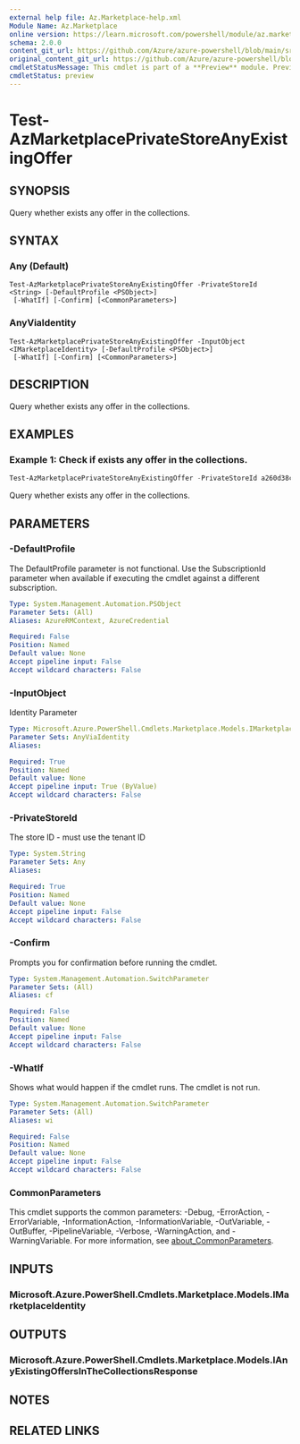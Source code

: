 ```yaml
---
external help file: Az.Marketplace-help.xml
Module Name: Az.Marketplace
online version: https://learn.microsoft.com/powershell/module/az.marketplace/test-azmarketplaceprivatestoreanyexistingoffer
schema: 2.0.0
content_git_url: https://github.com/Azure/azure-powershell/blob/main/src/Marketplace/Marketplace/help/Test-AzMarketplacePrivateStoreAnyExistingOffer.md
original_content_git_url: https://github.com/Azure/azure-powershell/blob/main/src/Marketplace/Marketplace/help/Test-AzMarketplacePrivateStoreAnyExistingOffer.md
cmdletStatusMessage: This cmdlet is part of a **Preview** module. Preview versions aren't recommended for use in production environments. For more information, see https://aka.ms/azps-refstatus.
cmdletStatus: preview
---
```

# Test-AzMarketplacePrivateStoreAnyExistingOffer

## SYNOPSIS
Query whether exists any offer in the collections.

## SYNTAX

### Any (Default)
```
Test-AzMarketplacePrivateStoreAnyExistingOffer -PrivateStoreId <String> [-DefaultProfile <PSObject>]
 [-WhatIf] [-Confirm] [<CommonParameters>]
```

### AnyViaIdentity
```
Test-AzMarketplacePrivateStoreAnyExistingOffer -InputObject <IMarketplaceIdentity> [-DefaultProfile <PSObject>]
 [-WhatIf] [-Confirm] [<CommonParameters>]
```

## DESCRIPTION
Query whether exists any offer in the collections.

## EXAMPLES

### Example 1: Check if exists any offer in the collections.
```powershell
Test-AzMarketplacePrivateStoreAnyExistingOffer -PrivateStoreId a260d38c-96cf-492d-a340-404d0c4b3ad6
```

Query whether exists any offer in the collections.

## PARAMETERS

### -DefaultProfile
The DefaultProfile parameter is not functional.
Use the SubscriptionId parameter when available if executing the cmdlet against a different subscription.

```yaml
Type: System.Management.Automation.PSObject
Parameter Sets: (All)
Aliases: AzureRMContext, AzureCredential

Required: False
Position: Named
Default value: None
Accept pipeline input: False
Accept wildcard characters: False
```

### -InputObject
Identity Parameter

```yaml
Type: Microsoft.Azure.PowerShell.Cmdlets.Marketplace.Models.IMarketplaceIdentity
Parameter Sets: AnyViaIdentity
Aliases:

Required: True
Position: Named
Default value: None
Accept pipeline input: True (ByValue)
Accept wildcard characters: False
```

### -PrivateStoreId
The store ID - must use the tenant ID

```yaml
Type: System.String
Parameter Sets: Any
Aliases:

Required: True
Position: Named
Default value: None
Accept pipeline input: False
Accept wildcard characters: False
```

### -Confirm
Prompts you for confirmation before running the cmdlet.

```yaml
Type: System.Management.Automation.SwitchParameter
Parameter Sets: (All)
Aliases: cf

Required: False
Position: Named
Default value: None
Accept pipeline input: False
Accept wildcard characters: False
```

### -WhatIf
Shows what would happen if the cmdlet runs.
The cmdlet is not run.

```yaml
Type: System.Management.Automation.SwitchParameter
Parameter Sets: (All)
Aliases: wi

Required: False
Position: Named
Default value: None
Accept pipeline input: False
Accept wildcard characters: False
```

### CommonParameters
This cmdlet supports the common parameters: -Debug, -ErrorAction, -ErrorVariable, -InformationAction, -InformationVariable, -OutVariable, -OutBuffer, -PipelineVariable, -Verbose, -WarningAction, and -WarningVariable. For more information, see [about_CommonParameters](http://go.microsoft.com/fwlink/?LinkID=113216).

## INPUTS

### Microsoft.Azure.PowerShell.Cmdlets.Marketplace.Models.IMarketplaceIdentity

## OUTPUTS

### Microsoft.Azure.PowerShell.Cmdlets.Marketplace.Models.IAnyExistingOffersInTheCollectionsResponse

## NOTES

## RELATED LINKS

